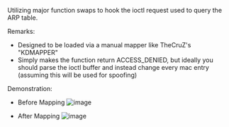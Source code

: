 Utilizing major function swaps to hook the ioctl request used to query the ARP table.

Remarks:
- Designed to be loaded via a manual mapper like TheCruZ's "KDMAPPER"
- Simply makes the function return ACCESS_DENIED, but ideally you should parse the ioctl buffer and instead change every mac entry (assuming this will be used for spoofing)


Demonstration:
- Before Mapping
  ![image](https://github.com/user-attachments/assets/a492b9c8-8c85-4600-becd-be2a1fbd642b)

- After Mapping
  ![image](https://github.com/user-attachments/assets/6df64897-e018-4c6f-a6ab-a30654dc8cf5)

